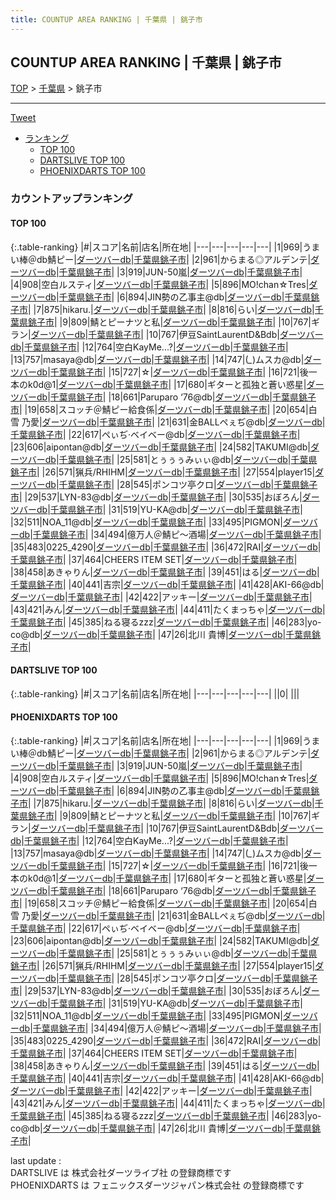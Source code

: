 ```yaml
---
title: COUNTUP AREA RANKING | 千葉県 | 銚子市
---
```

## COUNTUP AREA RANKING | 千葉県 | 銚子市

[TOP](/darts/rank/) > [千葉県](/darts/rank/千葉県/) > 銚子市

___

<a href="https://twitter.com/share?ref_src=twsrc%5Etfw" data-text="COUNTUP AREA RANKING | 千葉県銚子市" class="twitter-share-button" data-hashtags="DARTSLIVE,PHOENIXDARTS,darts,ダーツ" data-show-count="false">Tweet</a>

* [ランキング](#カウントアップランキング)
    * [TOP 100](#top-100)
    * [DARTSLIVE TOP 100](#dartslive-top-100)
    * [PHOENIXDARTS TOP 100](#phoenixdarts-top-100)

### カウントアップランキング

#### TOP 100



{:.table-ranking}
|#|スコア|名前|店名|所在地|
|---|---|---|---|---|
|1|969|<span class="rank-name-pd">うまい棒＠db鯖ピー</span>|<a href="https://vs.phoenixdarts.com/jp/shop/shopDetailInfo/s_85443?s_seq=85443">ダーツバーdb</a>|<a href="/darts/rank/千葉県/銚子市">千葉県銚子市</a>|
|2|961|<span class="rank-name-pd">からまる◎アルデンテ</span>|<a href="https://vs.phoenixdarts.com/jp/shop/shopDetailInfo/s_85443?s_seq=85443">ダーツバーdb</a>|<a href="/darts/rank/千葉県/銚子市">千葉県銚子市</a>|
|3|919|<span class="rank-name-pd">JUN-50嵐</span>|<a href="https://vs.phoenixdarts.com/jp/shop/shopDetailInfo/s_85443?s_seq=85443">ダーツバーdb</a>|<a href="/darts/rank/千葉県/銚子市">千葉県銚子市</a>|
|4|908|<span class="rank-name-pd">空白ルスティ</span>|<a href="https://vs.phoenixdarts.com/jp/shop/shopDetailInfo/s_85443?s_seq=85443">ダーツバーdb</a>|<a href="/darts/rank/千葉県/銚子市">千葉県銚子市</a>|
|5|896|<span class="rank-name-pd">MO!chan☆Tres</span>|<a href="https://vs.phoenixdarts.com/jp/shop/shopDetailInfo/s_85443?s_seq=85443">ダーツバーdb</a>|<a href="/darts/rank/千葉県/銚子市">千葉県銚子市</a>|
|6|894|<span class="rank-name-pd">JIN勢の乙事主@db</span>|<a href="https://vs.phoenixdarts.com/jp/shop/shopDetailInfo/s_85443?s_seq=85443">ダーツバーdb</a>|<a href="/darts/rank/千葉県/銚子市">千葉県銚子市</a>|
|7|875|<span class="rank-name-pd">hikaru.</span>|<a href="https://vs.phoenixdarts.com/jp/shop/shopDetailInfo/s_85443?s_seq=85443">ダーツバーdb</a>|<a href="/darts/rank/千葉県/銚子市">千葉県銚子市</a>|
|8|816|<span class="rank-name-pd">らい</span>|<a href="https://vs.phoenixdarts.com/jp/shop/shopDetailInfo/s_85443?s_seq=85443">ダーツバーdb</a>|<a href="/darts/rank/千葉県/銚子市">千葉県銚子市</a>|
|9|809|<span class="rank-name-pd">鯖とピーナツと私</span>|<a href="https://vs.phoenixdarts.com/jp/shop/shopDetailInfo/s_85443?s_seq=85443">ダーツバーdb</a>|<a href="/darts/rank/千葉県/銚子市">千葉県銚子市</a>|
|10|767|<span class="rank-name-pd">ギラン</span>|<a href="https://vs.phoenixdarts.com/jp/shop/shopDetailInfo/s_85443?s_seq=85443">ダーツバーdb</a>|<a href="/darts/rank/千葉県/銚子市">千葉県銚子市</a>|
|10|767|<span class="rank-name-pd">伊豆SaintLaurentD&amp;Bdb</span>|<a href="https://vs.phoenixdarts.com/jp/shop/shopDetailInfo/s_85443?s_seq=85443">ダーツバーdb</a>|<a href="/darts/rank/千葉県/銚子市">千葉県銚子市</a>|
|12|764|<span class="rank-name-pd">空白KayMe...?</span>|<a href="https://vs.phoenixdarts.com/jp/shop/shopDetailInfo/s_85443?s_seq=85443">ダーツバーdb</a>|<a href="/darts/rank/千葉県/銚子市">千葉県銚子市</a>|
|13|757|<span class="rank-name-pd">masaya@db</span>|<a href="https://vs.phoenixdarts.com/jp/shop/shopDetailInfo/s_85443?s_seq=85443">ダーツバーdb</a>|<a href="/darts/rank/千葉県/銚子市">千葉県銚子市</a>|
|14|747|<span class="rank-name-pd">(*_*)ムスカ@db</span>|<a href="https://vs.phoenixdarts.com/jp/shop/shopDetailInfo/s_85443?s_seq=85443">ダーツバーdb</a>|<a href="/darts/rank/千葉県/銚子市">千葉県銚子市</a>|
|15|727|<span class="rank-name-pd">☆</span>|<a href="https://vs.phoenixdarts.com/jp/shop/shopDetailInfo/s_85443?s_seq=85443">ダーツバーdb</a>|<a href="/darts/rank/千葉県/銚子市">千葉県銚子市</a>|
|16|721|<span class="rank-name-pd">後一本のk0d@1</span>|<a href="https://vs.phoenixdarts.com/jp/shop/shopDetailInfo/s_85443?s_seq=85443">ダーツバーdb</a>|<a href="/darts/rank/千葉県/銚子市">千葉県銚子市</a>|
|17|680|<span class="rank-name-pd">ギターと孤独と蒼い惑星</span>|<a href="https://vs.phoenixdarts.com/jp/shop/shopDetailInfo/s_85443?s_seq=85443">ダーツバーdb</a>|<a href="/darts/rank/千葉県/銚子市">千葉県銚子市</a>|
|18|661|<span class="rank-name-pd">Paruparo ‘76@db</span>|<a href="https://vs.phoenixdarts.com/jp/shop/shopDetailInfo/s_85443?s_seq=85443">ダーツバーdb</a>|<a href="/darts/rank/千葉県/銚子市">千葉県銚子市</a>|
|19|658|<span class="rank-name-pd">スコッチ＠鯖ピー給食係</span>|<a href="https://vs.phoenixdarts.com/jp/shop/shopDetailInfo/s_85443?s_seq=85443">ダーツバーdb</a>|<a href="/darts/rank/千葉県/銚子市">千葉県銚子市</a>|
|20|654|<span class="rank-name-pd">白雪 乃愛</span>|<a href="https://vs.phoenixdarts.com/jp/shop/shopDetailInfo/s_85443?s_seq=85443">ダーツバーdb</a>|<a href="/darts/rank/千葉県/銚子市">千葉県銚子市</a>|
|21|631|<span class="rank-name-pd">金BALLペぇぢ@db</span>|<a href="https://vs.phoenixdarts.com/jp/shop/shopDetailInfo/s_85443?s_seq=85443">ダーツバーdb</a>|<a href="/darts/rank/千葉県/銚子市">千葉県銚子市</a>|
|22|617|<span class="rank-name-pd">ペぃぢ·ベイベー@db</span>|<a href="https://vs.phoenixdarts.com/jp/shop/shopDetailInfo/s_85443?s_seq=85443">ダーツバーdb</a>|<a href="/darts/rank/千葉県/銚子市">千葉県銚子市</a>|
|23|606|<span class="rank-name-pd">aipontan@db</span>|<a href="https://vs.phoenixdarts.com/jp/shop/shopDetailInfo/s_85443?s_seq=85443">ダーツバーdb</a>|<a href="/darts/rank/千葉県/銚子市">千葉県銚子市</a>|
|24|582|<span class="rank-name-pd">TAKUMI@db</span>|<a href="https://vs.phoenixdarts.com/jp/shop/shopDetailInfo/s_85443?s_seq=85443">ダーツバーdb</a>|<a href="/darts/rank/千葉県/銚子市">千葉県銚子市</a>|
|25|581|<span class="rank-name-pd">とぅぅぅみぃぃ@db</span>|<a href="https://vs.phoenixdarts.com/jp/shop/shopDetailInfo/s_85443?s_seq=85443">ダーツバーdb</a>|<a href="/darts/rank/千葉県/銚子市">千葉県銚子市</a>|
|26|571|<span class="rank-name-pd">猟兵/RHIHM</span>|<a href="https://vs.phoenixdarts.com/jp/shop/shopDetailInfo/s_85443?s_seq=85443">ダーツバーdb</a>|<a href="/darts/rank/千葉県/銚子市">千葉県銚子市</a>|
|27|554|<span class="rank-name-pd">player15</span>|<a href="https://vs.phoenixdarts.com/jp/shop/shopDetailInfo/s_85443?s_seq=85443">ダーツバーdb</a>|<a href="/darts/rank/千葉県/銚子市">千葉県銚子市</a>|
|28|545|<span class="rank-name-pd">ポンコツ亭クロ</span>|<a href="https://vs.phoenixdarts.com/jp/shop/shopDetailInfo/s_85443?s_seq=85443">ダーツバーdb</a>|<a href="/darts/rank/千葉県/銚子市">千葉県銚子市</a>|
|29|537|<span class="rank-name-pd">LYN-83@db</span>|<a href="https://vs.phoenixdarts.com/jp/shop/shopDetailInfo/s_85443?s_seq=85443">ダーツバーdb</a>|<a href="/darts/rank/千葉県/銚子市">千葉県銚子市</a>|
|30|535|<span class="rank-name-pd">おぼろん</span>|<a href="https://vs.phoenixdarts.com/jp/shop/shopDetailInfo/s_85443?s_seq=85443">ダーツバーdb</a>|<a href="/darts/rank/千葉県/銚子市">千葉県銚子市</a>|
|31|519|<span class="rank-name-pd">YU-KA@db</span>|<a href="https://vs.phoenixdarts.com/jp/shop/shopDetailInfo/s_85443?s_seq=85443">ダーツバーdb</a>|<a href="/darts/rank/千葉県/銚子市">千葉県銚子市</a>|
|32|511|<span class="rank-name-pd">NOA_11@db</span>|<a href="https://vs.phoenixdarts.com/jp/shop/shopDetailInfo/s_85443?s_seq=85443">ダーツバーdb</a>|<a href="/darts/rank/千葉県/銚子市">千葉県銚子市</a>|
|33|495|<span class="rank-name-pd">PIGMON</span>|<a href="https://vs.phoenixdarts.com/jp/shop/shopDetailInfo/s_85443?s_seq=85443">ダーツバーdb</a>|<a href="/darts/rank/千葉県/銚子市">千葉県銚子市</a>|
|34|494|<span class="rank-name-pd">億万人＠鯖ピ～酒場</span>|<a href="https://vs.phoenixdarts.com/jp/shop/shopDetailInfo/s_85443?s_seq=85443">ダーツバーdb</a>|<a href="/darts/rank/千葉県/銚子市">千葉県銚子市</a>|
|35|483|<span class="rank-name-pd">0225_4290</span>|<a href="https://vs.phoenixdarts.com/jp/shop/shopDetailInfo/s_85443?s_seq=85443">ダーツバーdb</a>|<a href="/darts/rank/千葉県/銚子市">千葉県銚子市</a>|
|36|472|<span class="rank-name-pd">RAI</span>|<a href="https://vs.phoenixdarts.com/jp/shop/shopDetailInfo/s_85443?s_seq=85443">ダーツバーdb</a>|<a href="/darts/rank/千葉県/銚子市">千葉県銚子市</a>|
|37|464|<span class="rank-name-pd">CHEERS ITEM SET</span>|<a href="https://vs.phoenixdarts.com/jp/shop/shopDetailInfo/s_85443?s_seq=85443">ダーツバーdb</a>|<a href="/darts/rank/千葉県/銚子市">千葉県銚子市</a>|
|38|458|<span class="rank-name-pd">あきゃりん</span>|<a href="https://vs.phoenixdarts.com/jp/shop/shopDetailInfo/s_85443?s_seq=85443">ダーツバーdb</a>|<a href="/darts/rank/千葉県/銚子市">千葉県銚子市</a>|
|39|451|<span class="rank-name-pd">はる</span>|<a href="https://vs.phoenixdarts.com/jp/shop/shopDetailInfo/s_85443?s_seq=85443">ダーツバーdb</a>|<a href="/darts/rank/千葉県/銚子市">千葉県銚子市</a>|
|40|441|<span class="rank-name-pd">吉宗</span>|<a href="https://vs.phoenixdarts.com/jp/shop/shopDetailInfo/s_85443?s_seq=85443">ダーツバーdb</a>|<a href="/darts/rank/千葉県/銚子市">千葉県銚子市</a>|
|41|428|<span class="rank-name-pd">AKI-66@db</span>|<a href="https://vs.phoenixdarts.com/jp/shop/shopDetailInfo/s_85443?s_seq=85443">ダーツバーdb</a>|<a href="/darts/rank/千葉県/銚子市">千葉県銚子市</a>|
|42|422|<span class="rank-name-pd">アッキー</span>|<a href="https://vs.phoenixdarts.com/jp/shop/shopDetailInfo/s_85443?s_seq=85443">ダーツバーdb</a>|<a href="/darts/rank/千葉県/銚子市">千葉県銚子市</a>|
|43|421|<span class="rank-name-pd">みん</span>|<a href="https://vs.phoenixdarts.com/jp/shop/shopDetailInfo/s_85443?s_seq=85443">ダーツバーdb</a>|<a href="/darts/rank/千葉県/銚子市">千葉県銚子市</a>|
|44|411|<span class="rank-name-pd">たくまっちゃ</span>|<a href="https://vs.phoenixdarts.com/jp/shop/shopDetailInfo/s_85443?s_seq=85443">ダーツバーdb</a>|<a href="/darts/rank/千葉県/銚子市">千葉県銚子市</a>|
|45|385|<span class="rank-name-pd">ねる寝るzzz</span>|<a href="https://vs.phoenixdarts.com/jp/shop/shopDetailInfo/s_85443?s_seq=85443">ダーツバーdb</a>|<a href="/darts/rank/千葉県/銚子市">千葉県銚子市</a>|
|46|283|<span class="rank-name-pd">yo-co@db</span>|<a href="https://vs.phoenixdarts.com/jp/shop/shopDetailInfo/s_85443?s_seq=85443">ダーツバーdb</a>|<a href="/darts/rank/千葉県/銚子市">千葉県銚子市</a>|
|47|26|<span class="rank-name-pd">北川 貴博</span>|<a href="https://vs.phoenixdarts.com/jp/shop/shopDetailInfo/s_85443?s_seq=85443">ダーツバーdb</a>|<a href="/darts/rank/千葉県/銚子市">千葉県銚子市</a>|


#### DARTSLIVE TOP 100



{:.table-ranking}
|#|スコア|名前|店名|所在地|
|---|---|---|---|---|
||0|<span class="rank-name-dl"> </span>|<a href=""></a>|<a href="/darts/rank//"></a>|


#### PHOENIXDARTS TOP 100



{:.table-ranking}
|#|スコア|名前|店名|所在地|
|---|---|---|---|---|
|1|969|<span class="rank-name-pd">うまい棒＠db鯖ピー</span>|<a href="https://vs.phoenixdarts.com/jp/shop/shopDetailInfo/s_85443?s_seq=85443">ダーツバーdb</a>|<a href="/darts/rank/千葉県/銚子市">千葉県銚子市</a>|
|2|961|<span class="rank-name-pd">からまる◎アルデンテ</span>|<a href="https://vs.phoenixdarts.com/jp/shop/shopDetailInfo/s_85443?s_seq=85443">ダーツバーdb</a>|<a href="/darts/rank/千葉県/銚子市">千葉県銚子市</a>|
|3|919|<span class="rank-name-pd">JUN-50嵐</span>|<a href="https://vs.phoenixdarts.com/jp/shop/shopDetailInfo/s_85443?s_seq=85443">ダーツバーdb</a>|<a href="/darts/rank/千葉県/銚子市">千葉県銚子市</a>|
|4|908|<span class="rank-name-pd">空白ルスティ</span>|<a href="https://vs.phoenixdarts.com/jp/shop/shopDetailInfo/s_85443?s_seq=85443">ダーツバーdb</a>|<a href="/darts/rank/千葉県/銚子市">千葉県銚子市</a>|
|5|896|<span class="rank-name-pd">MO!chan☆Tres</span>|<a href="https://vs.phoenixdarts.com/jp/shop/shopDetailInfo/s_85443?s_seq=85443">ダーツバーdb</a>|<a href="/darts/rank/千葉県/銚子市">千葉県銚子市</a>|
|6|894|<span class="rank-name-pd">JIN勢の乙事主@db</span>|<a href="https://vs.phoenixdarts.com/jp/shop/shopDetailInfo/s_85443?s_seq=85443">ダーツバーdb</a>|<a href="/darts/rank/千葉県/銚子市">千葉県銚子市</a>|
|7|875|<span class="rank-name-pd">hikaru.</span>|<a href="https://vs.phoenixdarts.com/jp/shop/shopDetailInfo/s_85443?s_seq=85443">ダーツバーdb</a>|<a href="/darts/rank/千葉県/銚子市">千葉県銚子市</a>|
|8|816|<span class="rank-name-pd">らい</span>|<a href="https://vs.phoenixdarts.com/jp/shop/shopDetailInfo/s_85443?s_seq=85443">ダーツバーdb</a>|<a href="/darts/rank/千葉県/銚子市">千葉県銚子市</a>|
|9|809|<span class="rank-name-pd">鯖とピーナツと私</span>|<a href="https://vs.phoenixdarts.com/jp/shop/shopDetailInfo/s_85443?s_seq=85443">ダーツバーdb</a>|<a href="/darts/rank/千葉県/銚子市">千葉県銚子市</a>|
|10|767|<span class="rank-name-pd">ギラン</span>|<a href="https://vs.phoenixdarts.com/jp/shop/shopDetailInfo/s_85443?s_seq=85443">ダーツバーdb</a>|<a href="/darts/rank/千葉県/銚子市">千葉県銚子市</a>|
|10|767|<span class="rank-name-pd">伊豆SaintLaurentD&amp;Bdb</span>|<a href="https://vs.phoenixdarts.com/jp/shop/shopDetailInfo/s_85443?s_seq=85443">ダーツバーdb</a>|<a href="/darts/rank/千葉県/銚子市">千葉県銚子市</a>|
|12|764|<span class="rank-name-pd">空白KayMe...?</span>|<a href="https://vs.phoenixdarts.com/jp/shop/shopDetailInfo/s_85443?s_seq=85443">ダーツバーdb</a>|<a href="/darts/rank/千葉県/銚子市">千葉県銚子市</a>|
|13|757|<span class="rank-name-pd">masaya@db</span>|<a href="https://vs.phoenixdarts.com/jp/shop/shopDetailInfo/s_85443?s_seq=85443">ダーツバーdb</a>|<a href="/darts/rank/千葉県/銚子市">千葉県銚子市</a>|
|14|747|<span class="rank-name-pd">(*_*)ムスカ@db</span>|<a href="https://vs.phoenixdarts.com/jp/shop/shopDetailInfo/s_85443?s_seq=85443">ダーツバーdb</a>|<a href="/darts/rank/千葉県/銚子市">千葉県銚子市</a>|
|15|727|<span class="rank-name-pd">☆</span>|<a href="https://vs.phoenixdarts.com/jp/shop/shopDetailInfo/s_85443?s_seq=85443">ダーツバーdb</a>|<a href="/darts/rank/千葉県/銚子市">千葉県銚子市</a>|
|16|721|<span class="rank-name-pd">後一本のk0d@1</span>|<a href="https://vs.phoenixdarts.com/jp/shop/shopDetailInfo/s_85443?s_seq=85443">ダーツバーdb</a>|<a href="/darts/rank/千葉県/銚子市">千葉県銚子市</a>|
|17|680|<span class="rank-name-pd">ギターと孤独と蒼い惑星</span>|<a href="https://vs.phoenixdarts.com/jp/shop/shopDetailInfo/s_85443?s_seq=85443">ダーツバーdb</a>|<a href="/darts/rank/千葉県/銚子市">千葉県銚子市</a>|
|18|661|<span class="rank-name-pd">Paruparo ‘76@db</span>|<a href="https://vs.phoenixdarts.com/jp/shop/shopDetailInfo/s_85443?s_seq=85443">ダーツバーdb</a>|<a href="/darts/rank/千葉県/銚子市">千葉県銚子市</a>|
|19|658|<span class="rank-name-pd">スコッチ＠鯖ピー給食係</span>|<a href="https://vs.phoenixdarts.com/jp/shop/shopDetailInfo/s_85443?s_seq=85443">ダーツバーdb</a>|<a href="/darts/rank/千葉県/銚子市">千葉県銚子市</a>|
|20|654|<span class="rank-name-pd">白雪 乃愛</span>|<a href="https://vs.phoenixdarts.com/jp/shop/shopDetailInfo/s_85443?s_seq=85443">ダーツバーdb</a>|<a href="/darts/rank/千葉県/銚子市">千葉県銚子市</a>|
|21|631|<span class="rank-name-pd">金BALLペぇぢ@db</span>|<a href="https://vs.phoenixdarts.com/jp/shop/shopDetailInfo/s_85443?s_seq=85443">ダーツバーdb</a>|<a href="/darts/rank/千葉県/銚子市">千葉県銚子市</a>|
|22|617|<span class="rank-name-pd">ペぃぢ·ベイベー@db</span>|<a href="https://vs.phoenixdarts.com/jp/shop/shopDetailInfo/s_85443?s_seq=85443">ダーツバーdb</a>|<a href="/darts/rank/千葉県/銚子市">千葉県銚子市</a>|
|23|606|<span class="rank-name-pd">aipontan@db</span>|<a href="https://vs.phoenixdarts.com/jp/shop/shopDetailInfo/s_85443?s_seq=85443">ダーツバーdb</a>|<a href="/darts/rank/千葉県/銚子市">千葉県銚子市</a>|
|24|582|<span class="rank-name-pd">TAKUMI@db</span>|<a href="https://vs.phoenixdarts.com/jp/shop/shopDetailInfo/s_85443?s_seq=85443">ダーツバーdb</a>|<a href="/darts/rank/千葉県/銚子市">千葉県銚子市</a>|
|25|581|<span class="rank-name-pd">とぅぅぅみぃぃ@db</span>|<a href="https://vs.phoenixdarts.com/jp/shop/shopDetailInfo/s_85443?s_seq=85443">ダーツバーdb</a>|<a href="/darts/rank/千葉県/銚子市">千葉県銚子市</a>|
|26|571|<span class="rank-name-pd">猟兵/RHIHM</span>|<a href="https://vs.phoenixdarts.com/jp/shop/shopDetailInfo/s_85443?s_seq=85443">ダーツバーdb</a>|<a href="/darts/rank/千葉県/銚子市">千葉県銚子市</a>|
|27|554|<span class="rank-name-pd">player15</span>|<a href="https://vs.phoenixdarts.com/jp/shop/shopDetailInfo/s_85443?s_seq=85443">ダーツバーdb</a>|<a href="/darts/rank/千葉県/銚子市">千葉県銚子市</a>|
|28|545|<span class="rank-name-pd">ポンコツ亭クロ</span>|<a href="https://vs.phoenixdarts.com/jp/shop/shopDetailInfo/s_85443?s_seq=85443">ダーツバーdb</a>|<a href="/darts/rank/千葉県/銚子市">千葉県銚子市</a>|
|29|537|<span class="rank-name-pd">LYN-83@db</span>|<a href="https://vs.phoenixdarts.com/jp/shop/shopDetailInfo/s_85443?s_seq=85443">ダーツバーdb</a>|<a href="/darts/rank/千葉県/銚子市">千葉県銚子市</a>|
|30|535|<span class="rank-name-pd">おぼろん</span>|<a href="https://vs.phoenixdarts.com/jp/shop/shopDetailInfo/s_85443?s_seq=85443">ダーツバーdb</a>|<a href="/darts/rank/千葉県/銚子市">千葉県銚子市</a>|
|31|519|<span class="rank-name-pd">YU-KA@db</span>|<a href="https://vs.phoenixdarts.com/jp/shop/shopDetailInfo/s_85443?s_seq=85443">ダーツバーdb</a>|<a href="/darts/rank/千葉県/銚子市">千葉県銚子市</a>|
|32|511|<span class="rank-name-pd">NOA_11@db</span>|<a href="https://vs.phoenixdarts.com/jp/shop/shopDetailInfo/s_85443?s_seq=85443">ダーツバーdb</a>|<a href="/darts/rank/千葉県/銚子市">千葉県銚子市</a>|
|33|495|<span class="rank-name-pd">PIGMON</span>|<a href="https://vs.phoenixdarts.com/jp/shop/shopDetailInfo/s_85443?s_seq=85443">ダーツバーdb</a>|<a href="/darts/rank/千葉県/銚子市">千葉県銚子市</a>|
|34|494|<span class="rank-name-pd">億万人＠鯖ピ～酒場</span>|<a href="https://vs.phoenixdarts.com/jp/shop/shopDetailInfo/s_85443?s_seq=85443">ダーツバーdb</a>|<a href="/darts/rank/千葉県/銚子市">千葉県銚子市</a>|
|35|483|<span class="rank-name-pd">0225_4290</span>|<a href="https://vs.phoenixdarts.com/jp/shop/shopDetailInfo/s_85443?s_seq=85443">ダーツバーdb</a>|<a href="/darts/rank/千葉県/銚子市">千葉県銚子市</a>|
|36|472|<span class="rank-name-pd">RAI</span>|<a href="https://vs.phoenixdarts.com/jp/shop/shopDetailInfo/s_85443?s_seq=85443">ダーツバーdb</a>|<a href="/darts/rank/千葉県/銚子市">千葉県銚子市</a>|
|37|464|<span class="rank-name-pd">CHEERS ITEM SET</span>|<a href="https://vs.phoenixdarts.com/jp/shop/shopDetailInfo/s_85443?s_seq=85443">ダーツバーdb</a>|<a href="/darts/rank/千葉県/銚子市">千葉県銚子市</a>|
|38|458|<span class="rank-name-pd">あきゃりん</span>|<a href="https://vs.phoenixdarts.com/jp/shop/shopDetailInfo/s_85443?s_seq=85443">ダーツバーdb</a>|<a href="/darts/rank/千葉県/銚子市">千葉県銚子市</a>|
|39|451|<span class="rank-name-pd">はる</span>|<a href="https://vs.phoenixdarts.com/jp/shop/shopDetailInfo/s_85443?s_seq=85443">ダーツバーdb</a>|<a href="/darts/rank/千葉県/銚子市">千葉県銚子市</a>|
|40|441|<span class="rank-name-pd">吉宗</span>|<a href="https://vs.phoenixdarts.com/jp/shop/shopDetailInfo/s_85443?s_seq=85443">ダーツバーdb</a>|<a href="/darts/rank/千葉県/銚子市">千葉県銚子市</a>|
|41|428|<span class="rank-name-pd">AKI-66@db</span>|<a href="https://vs.phoenixdarts.com/jp/shop/shopDetailInfo/s_85443?s_seq=85443">ダーツバーdb</a>|<a href="/darts/rank/千葉県/銚子市">千葉県銚子市</a>|
|42|422|<span class="rank-name-pd">アッキー</span>|<a href="https://vs.phoenixdarts.com/jp/shop/shopDetailInfo/s_85443?s_seq=85443">ダーツバーdb</a>|<a href="/darts/rank/千葉県/銚子市">千葉県銚子市</a>|
|43|421|<span class="rank-name-pd">みん</span>|<a href="https://vs.phoenixdarts.com/jp/shop/shopDetailInfo/s_85443?s_seq=85443">ダーツバーdb</a>|<a href="/darts/rank/千葉県/銚子市">千葉県銚子市</a>|
|44|411|<span class="rank-name-pd">たくまっちゃ</span>|<a href="https://vs.phoenixdarts.com/jp/shop/shopDetailInfo/s_85443?s_seq=85443">ダーツバーdb</a>|<a href="/darts/rank/千葉県/銚子市">千葉県銚子市</a>|
|45|385|<span class="rank-name-pd">ねる寝るzzz</span>|<a href="https://vs.phoenixdarts.com/jp/shop/shopDetailInfo/s_85443?s_seq=85443">ダーツバーdb</a>|<a href="/darts/rank/千葉県/銚子市">千葉県銚子市</a>|
|46|283|<span class="rank-name-pd">yo-co@db</span>|<a href="https://vs.phoenixdarts.com/jp/shop/shopDetailInfo/s_85443?s_seq=85443">ダーツバーdb</a>|<a href="/darts/rank/千葉県/銚子市">千葉県銚子市</a>|
|47|26|<span class="rank-name-pd">北川 貴博</span>|<a href="https://vs.phoenixdarts.com/jp/shop/shopDetailInfo/s_85443?s_seq=85443">ダーツバーdb</a>|<a href="/darts/rank/千葉県/銚子市">千葉県銚子市</a>|


<div class="footer border-top border-gray-light mt-5 pt-3 text-right text-gray">
    last update : <span style="font-weight: italic" id="foot_last_modified"></span><br />
    DARTSLIVE は 株式会社ダーツライブ社 の登録商標です<br />
    PHOENIXDARTS は フェニックスダーツジャパン株式会社 の登録商標です<br />
</div>

<script src="https://cdnjs.cloudflare.com/ajax/libs/jquery.tablesorter/2.31.3/js/jquery.tablesorter.min.js" integrity="sha512-qzgd5cYSZcosqpzpn7zF2ZId8f/8CHmFKZ8j7mU4OUXTNRd5g+ZHBPsgKEwoqxCtdQvExE5LprwwPAgoicguNg==" crossorigin="anonymous" referrerpolicy="no-referrer"></script>
<link rel="stylesheet" href="https://cdnjs.cloudflare.com/ajax/libs/jquery.tablesorter/2.31.3/css/theme.default.min.css" integrity="sha512-wghhOJkjQX0Lh3NSWvNKeZ0ZpNn+SPVXX1Qyc9OCaogADktxrBiBdKGDoqVUOyhStvMBmJQ8ZdMHiR3wuEq8+w==" crossorigin="anonymous" referrerpolicy="no-referrer" />
<script>
$(function() {
    $(".table-ranking").tablesorter({sortList:[[0, 0]]});
    $("#foot_last_modified").text(formatDate(new Date(document.lastModified), 'yyyy-MM-dd HH:mm:ss'));
});
</script>

<script async src="https://platform.twitter.com/widgets.js" charset="utf-8"></script>